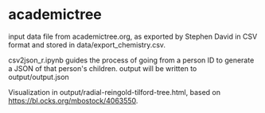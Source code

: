 # academictree

input data file from academictree.org, as exported by Stephen David in CSV format and stored in data/export_chemistry.csv.

csv2json_r.ipynb guides the process of going from a person ID to generate a JSON of that person's children.  output will be written to output/output.json

Visualization in output/radial-reingold-tilford-tree.html, based on https://bl.ocks.org/mbostock/4063550.
